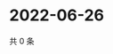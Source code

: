 # 2022-06-26

共 0 条

<!-- BEGIN WEIBO -->
<!-- 最后更新时间 Sun Jun 26 2022 16:18:32 GMT+0800 (China Standard Time) -->

<!-- END WEIBO -->
